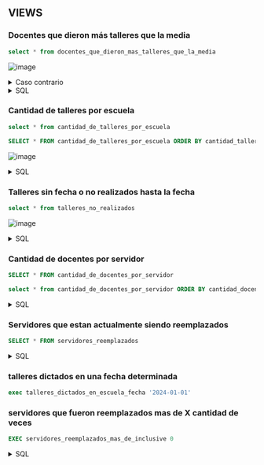 
## VIEWS
### Docentes que dieron más talleres que la media
```sql
select * from docentes_que_dieron_mas_talleres_que_la_media
```
![image](https://github.com/AlejandroMorgante/ConectarIgualdad/assets/30799094/27cf77af-d52d-4643-948a-e2dd75e22fe4)

<details>
<summary>
  Caso contrario
</summary>
  
  ```sql
SELECT * FROM docente d
WHERE d.id_docente NOT IN (
    SELECT dm.id_docente FROM docentes_que_dieron_mas_talleres_que_la_media dm
)
  ```
</details>
<details>
<summary>
  SQL
</summary>
  
  ```sql
CREATE VIEW docentes_que_dieron_mas_talleres_que_la_media AS
SELECT d.id_docente, d.nombre, COUNT(t.id_taller) as total_talleres FROM docente d 
JOIN escuela_x_taller_x_docente etd ON etd.id_docente = d.id_docente
JOIN taller t ON t.id_taller = etd.id_taller
GROUP BY d.nombre, d.id_docente
HAVING COUNT(t.id_taller) > (
    SELECT COUNT(t.id_taller)/COUNT(d.id_docente) FROM docente d 
    JOIN escuela_x_taller_x_docente etd ON etd.id_docente = d.id_docente
    JOIN taller t ON t.id_taller = etd.id_taller
)
  ```
</details>


### Cantidad de talleres por escuela 
```sql
select * from cantidad_de_talleres_por_escuela
```

```sql
SELECT * FROM cantidad_de_talleres_por_escuela ORDER BY cantidad_talleres DESC
```
![image](https://github.com/AlejandroMorgante/ConectarIgualdad/assets/30799094/d2134bd0-65cf-4e69-b259-2458ebe7a36f)

<details>
<summary>
  SQL
</summary>
  
  ```sql
CREATE VIEW cantidad_de_talleres_por_escuela AS
SELECT e.numero, e.domicilio, e.localidad, COUNT(t.id_taller) as cantidad_talleres FROM escuela e
JOIN escuela_x_taller_x_docente etd ON etd.id_escuela = e.id_escuela
JOIN taller t ON etd.id_taller = t.id_taller
GROUP BY e.numero, e.domicilio, e.localidad
  ```
</details>

### Talleres sin fecha o no realizados hasta la fecha
```sql
select * from talleres_no_realizados
```
![image](https://github.com/AlejandroMorgante/ConectarIgualdad/assets/30799094/cf4cfd06-bc9a-4675-9fe8-a197280d1cd3)

<details>
<summary>
  SQL
</summary>
  
  ```sql
CREATE VIEW talleres_no_realizados AS
SELECT t.id_taller,t.nombre, t.duracion_minutos, etd.fecha  FROM taller t 
LEFT JOIN escuela_x_taller_x_docente etd ON etd.id_taller = t.id_taller 
WHERE t.id_taller NOT IN (
    SELECT id_taller FROM escuela_x_taller_x_docente
) OR 
GETDATE() < etd.fecha
  ```
</details>

### Cantidad de docentes por servidor
```sql
SELECT * FROM cantidad_de_docentes_por_servidor
```

```sql
select * from cantidad_de_docentes_por_servidor ORDER BY cantidad_docentes DESC
```

<details>
<summary>
  SQL
</summary>
  
  ```sql
CREATE VIEW cantidad_de_docentes_por_servidor AS 
SELECT s.id_servidor, s.nombre, COUNT(d.id_docente) as cantidad_docentes FROM servidor s 
LEFT JOIN docente d ON d.id_servidor = s.id_servidor 
GROUP BY s.id_servidor, s.nombre
  ```
</details>

### Servidores que estan actualmente siendo reemplazados
```sql
SELECT * FROM servidores_reemplazados
```

<details>
<summary>
  SQL
</summary>
  
  ```sql
CREATE VIEW servidores_reemplazados AS
SELECT s.nombre FROM servidor s
JOIN reemplazo r ON r.id_servidor_reemplazo = s.id_servidor
WHERE s.estado_flg = 0 AND EXISTS (
    SELECT * FROM reemplazo r 
    WHERE r.id_servidor_reemplazado = s.id_servidor 
    AND GETDATE() BETWEEN r.fecha_final AND r.fecha_inicio
)
  ```
</details>

### talleres dictados en una fecha determinada
```sql
exec talleres_dictados_en_escuela_fecha '2024-01-01'
```


### servidores que fueron reemplazados mas de X cantidad de veces
```sql
EXEC servidores_reemplazados_mas_de_inclusive 0
```
<details>
<summary>
  SQL
</summary>
  
  ```sql
CREATE PROCEDURE servidores_reemplazados_mas_de_inclusive 
  @cantidad INT
AS
BEGIN
    SELECT s.id_servidor, s.ip, s.nombre, COUNT(r.id_servidor_reemplazado) as veces_reemplazado FROM servidor s 
    JOIN reemplazo r on r.id_servidor_reemplazado = s.id_servidor
    GROUP BY s.id_servidor, s.ip, s.nombre 
    HAVING COUNT(r.id_servidor_reemplazado) >= @cantidad
END
  ```
</details>
